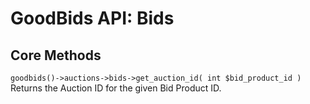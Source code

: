 # GoodBids API: Bids

## Core Methods

`goodbids()->auctions->bids->get_auction_id( int $bid_product_id )`  
Returns the Auction ID for the given Bid Product ID.
